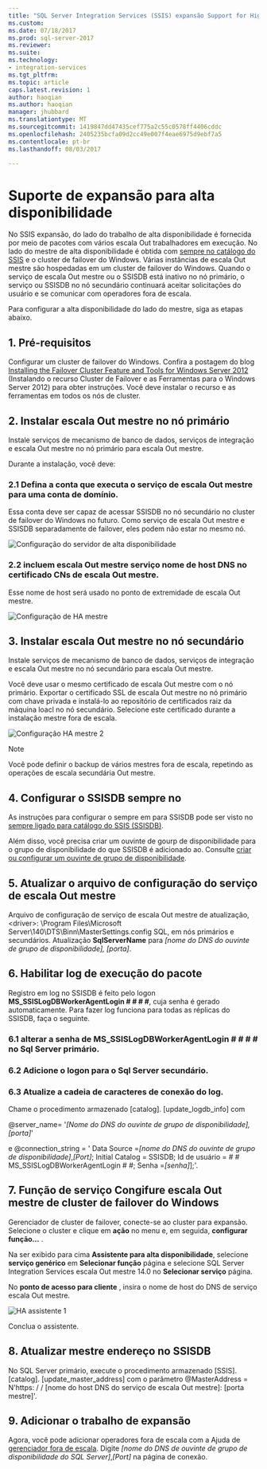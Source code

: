 ```yaml
---
title: "SQL Server Integration Services (SSIS) expansão Support for High Availability | Microsoft Docs"
ms.custom: 
ms.date: 07/18/2017
ms.prod: sql-server-2017
ms.reviewer: 
ms.suite: 
ms.technology:
- integration-services
ms.tgt_pltfrm: 
ms.topic: article
caps.latest.revision: 1
author: haoqian
ms.author: haoqian
manager: jhubbard
ms.translationtype: MT
ms.sourcegitcommit: 1419847dd47435cef775a2c55c0578ff4406cddc
ms.openlocfilehash: 2405235bcfa09d2cc49e007f4eae6975d9ebf7a5
ms.contentlocale: pt-br
ms.lasthandoff: 08/03/2017

---
```

# <a name="scale-out-support-for-high-availability"></a>Suporte de expansão para alta disponibilidade

No SSIS expansão, do lado do trabalho de alta disponibilidade é fornecida por meio de pacotes com vários escala Out trabalhadores em execução.
No lado do mestre de alta disponibilidade é obtida com [sempre no catálogo do SSIS](../service/ssis-catalog.md#always-on-for-ssis-catalog-ssisdb) e o cluster de failover do Windows. Várias instâncias de escala Out mestre são hospedadas em um cluster de failover do Windows. Quando o serviço de escala Out mestre ou o SSISDB está inativo no nó primário, o serviço ou SSISDB no nó secundário continuará aceitar solicitações do usuário e se comunicar com operadores fora de escala. 

Para configurar a alta disponibilidade do lado do mestre, siga as etapas abaixo.

## <a name="1-prerequisites"></a>1. Pré-requisitos
Configurar um cluster de failover do Windows. Confira a postagem do blog [Installing the Failover Cluster Feature and Tools for Windows Server 2012](http://blogs.msdn.com/b/clustering/archive/2012/04/06/10291601.aspx) (Instalando o recurso Cluster de Failover e as Ferramentas para o Windows Server 2012) para obter instruções. Você deve instalar o recurso e as ferramentas em todos os nós de cluster.

## <a name="2-install-scale-out-master-on-primary-node"></a>2. Instalar escala Out mestre no nó primário
Instale serviços de mecanismo de banco de dados, serviços de integração e escala Out mestre no nó primário para escala Out mestre. 

Durante a instalação, você deve: 
### <a name="21-set-the-account-running-scale-out-master-service-to-a-domain-account"></a>2.1 Defina a conta que executa o serviço de escala Out mestre para uma conta de domínio.
Essa conta deve ser capaz de acessar SSISDB no nó secundário no cluster de failover do Windows no futuro. Como serviço de escala Out mestre e SSISDB separadamente de failover, eles podem não estar no mesmo nó.

![Configuração do servidor de alta disponibilidade](media/ha-server-config.PNG)

### <a name="22-include-scale-out-master-service-dns-host-name-in-the-cns-of-scale-out-master-certificate"></a>2.2 incluem escala Out mestre serviço nome de host DNS no certificado CNs de escala Out mestre.

Esse nome de host será usado no ponto de extremidade de escala Out mestre. 

![Configuração de HA mestre](media/ha-master-config.PNG)

## <a name="3-install-scale-out-master-on-secondary-node"></a>3. Instalar escala Out mestre no nó secundário
Instale serviços de mecanismo de banco de dados, serviços de integração e escala Out mestre no nó secundário para escala Out mestre. 

Você deve usar o mesmo certificado de escala Out mestre com o nó primário. Exportar o certificado SSL de escala Out mestre no nó primário com chave privada e instalá-lo ao repositório de certificados raiz da máquina loacl no nó secundário. Selecione este certificado durante a instalação mestre fora de escala.

![Configuração HA mestre 2](media/ha-master-config2.PNG)

> [!Note]
> Você pode definir o backup de vários mestres fora de escala, repetindo as operações de escala secundária Out mestre.

## <a name="4-set-up-ssisdb-always-on"></a>4. Configurar o SSISDB sempre no

As instruções para configurar o sempre em para SSISDB pode ser visto no [sempre ligado para catálogo do SSIS (SSISDB)](../service/ssis-catalog.md#always-on-for-ssis-catalog-ssisdb).

Além disso, você precisa criar um ouvinte de gourp de disponibilidade para o grupo de disponibilidade do que SSISDB é adicionado ao. Consulte [criar ou configurar um ouvinte de grupo de disponibilidade](../../database-engine/availability-groups/windows/create-or-configure-an-availability-group-listener-sql-server.md).

## <a name="5-update-scale-out-master-service-configuration-file"></a>5. Atualizar o arquivo de configuração do serviço de escala Out mestre
Arquivo de configuração de serviço de escala Out mestre de atualização, \<driver\>: \Program Files\Microsoft Server\140\DTS\Binn\MasterSettings.config SQL, em nós primários e secundários. Atualização **SqlServerName** para *[nome do DNS do ouvinte de grupo de disponibilidade], [porta]*.

## <a name="6-enable-package-execution-logging"></a>6. Habilitar log de execução do pacote

Registro em log no SSISDB é feito pelo logon **MS_SSISLogDBWorkerAgentLogin # # # #**, cuja senha é gerado automaticamente. Para fazer log funciona para todas as réplicas do SSISDB, faça o seguinte.

### <a name="61-change-the-password-of-msssislogdbworkeragentlogin-on-primary-sql-server"></a>6.1 alterar a senha de **MS_SSISLogDBWorkerAgentLogin # # # #** no Sql Server primário.
### <a name="62-add-the-login-to-secondary-sql-server"></a>6.2 Adicione o logon para o Sql Server secundário.
### <a name="63-update-connection-string-of-logging"></a>6.3 Atualize a cadeia de caracteres de conexão do log.
Chame o procedimento armazenado [catalog]. [update_logdb_info] com 

@server_name= '*[Nome do DNS do ouvinte de grupo de disponibilidade], [porta]*' 

e @connection_string = ' Data Source =*[nome do DNS do ouvinte de grupo de disponibilidade]*,*[Port]*; Initial Catalog = SSISDB; Id de usuário = # # MS_SSISLogDBWorkerAgentLogin # #; Senha =*[senha]*];'.

## <a name="7-congifure-scale-out-master-service-role-of-windows-failover-cluster"></a>7. Função de serviço Congifure escala Out mestre de cluster de failover do Windows

Gerenciador de cluster de failover, conecte-se ao cluster para expansão. Selecione o cluster e clique em **ação** no menu e, em seguida, **configurar função...** .

Na ser exibido para cima **Assistente para alta disponibilidade**, selecione **serviço genérico** em **Selecionar função** página e selecione SQL Server Integration Services escala Out mestre 14.0 no **Selecionar serviço** página.

No **ponto de acesso para cliente** , insira o nome de host do DNS de serviço escala Out mestre.

![HA assistente 1](media/ha-wizard1.PNG)

Conclua o assistente.

## <a name="8-update-master-address-in-ssisdb"></a>8. Atualizar mestre endereço no SSISDB

No SQL Server primário, execute o procedimento armazenado [SSIS]. [catalog]. [update_master_address] com o parâmetro @MasterAddress = N'https: / / [nome do host DNS do serviço de escala Out mestre]: [porta mestre]'. 

## <a name="9-add-scale-out-worker"></a>9. Adicionar o trabalho de expansão

Agora, você pode adicionar operadores fora de escala com a Ajuda de [gerenciador fora de escala](integration-services-ssis-scale-out-manager.md). Digite *[nome do DNS de ouvinte de grupo de disponibilidade do SQL Server]*,*[Port]* na página de conexão.





